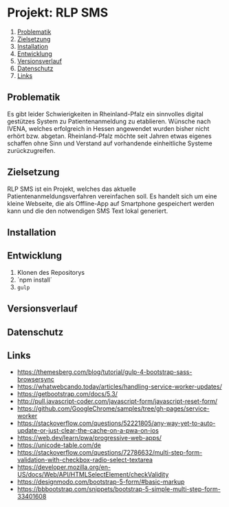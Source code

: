 # Projekt: RLP SMS

1. [Problematik](#problematik)
2. [Zielsetzung](#zielsetzung)
3. [Installation](#installation)
4. [Entwicklung](#entwicklung)
5. [Versionsverlauf](#versionsverlauf)
6. [Datenschutz](#datenschutz)
7. [Links](#links)

## Problematik
Es gibt leider Schwierigkeiten in Rheinland-Pfalz ein sinnvolles digital gestützes System zu Patientenanmeldung zu etablieren. Wünsche nach IVENA, welches erfolgreich in Hessen angewendet wurden bisher nicht erhört bzw. abgetan. Rheinland-Pfalz möchte seit Jahren etwas eigenes schaffen ohne Sinn und Verstand auf vorhandende einheitliche Systeme zurückzugreifen.

## Zielsetzung
RLP SMS ist ein Projekt, welches das aktuelle Patientenanmeldungsverfahren vereinfachen soll. Es handelt sich um eine kleine Webseite, die als Offline-App auf Smartphone gespeichert werden kann und die den notwendigen SMS Text lokal generiert. 

## Installation

## Entwicklung
1. Klonen des Repositorys
2. ´npm install´
3. `gulp`

## Versionsverlauf


## Datenschutz


## Links
- https://themesberg.com/blog/tutorial/gulp-4-bootstrap-sass-browsersync
- https://whatwebcando.today/articles/handling-service-worker-updates/
- https://getbootstrap.com/docs/5.3/
- http://pull.javascript-coder.com/javascript-form/javascript-reset-form/
- https://github.com/GoogleChrome/samples/tree/gh-pages/service-worker
- https://stackoverflow.com/questions/52221805/any-way-yet-to-auto-update-or-just-clear-the-cache-on-a-pwa-on-ios
- https://web.dev/learn/pwa/progressive-web-apps/
- https://unicode-table.com/de
- https://stackoverflow.com/questions/72786632/multi-step-form-validation-with-checkbox-radio-select-textarea
- https://developer.mozilla.org/en-US/docs/Web/API/HTMLSelectElement/checkValidity
- https://designmodo.com/bootstrap-5-form/#basic-markup
- https://bbbootstrap.com/snippets/bootstrap-5-simple-multi-step-form-33401608
